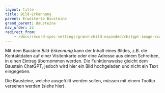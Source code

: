 ```yaml
---
layout: title
title: Bild-Erkennung
parent: Erweiterte Bausteine
grand_parent: Bausteine
nav_order: 32
redirect_from:
    - /docs/record-spec-settings/grand-child-expanded/chatgpt-image-scanner.html
---
```


Mit dem Baustein _Bild-Erkennung_ kann der Inhalt eines Bildes, z.B. die Kontaktdaten auf einer Visitenkarte oder eine Adresse aus einem Schreiben, in einen Eintrag übernommen werden.
Die Funktionsweise gleicht dem Baustein ChatGPT, jedoch wird hier ein Bild hochgeladen und nicht ein Text eingegeben.

Die Bausteine, welche ausgefüllt werden sollen, müssen mit einem Tooltip versehen werden (siehe hier).
